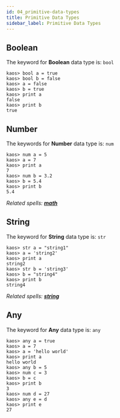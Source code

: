 ```yaml
---
id: 04_primitive-data-types
title: Primitive Data Types
sidebar_label: Primitive Data Types
---
```


## Boolean

The keyword for **Boolean** data type is: `bool`

```
kaos> bool a = true
kaos> bool b = false
kaos> a = false
kaos> b = true
kaos> print a
false
kaos> print b
true
```

## Number

The keywords for **Number** data type is: `num`

```chaos
kaos> num a = 5
kaos> a = 7
kaos> print a
7
kaos> num b = 3.2
kaos> b = 5.4
kaos> print b
5.4
```

*Related spells: [**math**](spells/math.md)*

## String

The keyword for **String** data type is: `str`

```chaos
kaos> str a = "string1"
kaos> a = 'string2'
kaos> print a
string2
kaos> str b = 'string3'
kaos> b = "string4"
kaos> print b
string4
```

*Related spells: [**string**](spells/string.md)*

## Any

The keyword for **Any** data type is: `any`

```chaos
kaos> any a = true
kaos> a = 7
kaos> a = 'hello world'
kaos> print a
hello world
kaos> any b = 5
kaos> num c = 3
kaos> b = c
kaos> print b
3
kaos> num d = 27
kaos> any e = d
kaos> print e
27
```
